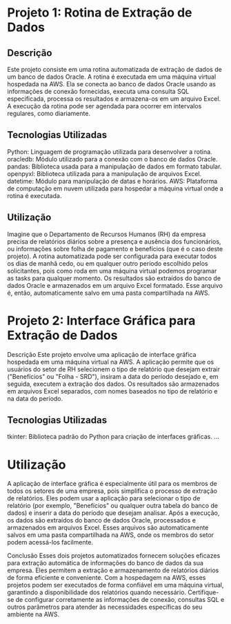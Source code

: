# Projeto 1: Rotina de Extração de Dados
## Descrição
Este projeto consiste em uma rotina automatizada de extração de dados de um banco de dados Oracle. A rotina é executada em uma máquina virtual hospedada na AWS. Ela se conecta ao banco de dados Oracle usando as informações de conexão fornecidas, executa uma consulta SQL especificada, processa os resultados e armazena-os em um arquivo Excel. A execução da rotina pode ser agendada para ocorrer em intervalos regulares, como diariamente.

## Tecnologias Utilizadas
Python: Linguagem de programação utilizada para desenvolver a rotina.
oracledb: Módulo utilizado para a conexão com o banco de dados Oracle.
pandas: Biblioteca usada para a manipulação de dados em formato tabular.
openpyxl: Biblioteca utilizada para a manipulação de arquivos Excel.
datetime: Módulo para manipulação de datas e horários.
AWS: Plataforma de computação em nuvem utilizada para hospedar a máquina virtual onde a rotina é executada.

## Utilização
Imagine que o Departamento de Recursos Humanos (RH) da empresa precisa de relatórios diários sobre a presença e ausência dos funcionários, ou informações sobre folha de pagamento e benefícios (que é o caso deste projeto). A rotina automatizada pode ser configurada para executar todos os dias de manhã cedo, ou em qualquer outro período escolhido pelos solicitantes, pois como roda em uma máquina virtual podemos programar as tasks para qualquer momento. Os resultados são extraídos do banco de dados Oracle e armazenados em um arquivo Excel formatado. Esse arquivo é, então, automaticamente salvo em uma pasta compartilhada na AWS.

# Projeto 2: Interface Gráfica para Extração de Dados
Descrição
Este projeto envolve uma aplicação de interface gráfica hospedada em uma máquina virtual na AWS. A aplicação permite que os usuários do setor de RH selecionem o tipo de relatório que desejam extrair ("Benefícios" ou "Folha - SRD"), insiram a data do período desejado e, em seguida, executem a extração dos dados. Os resultados são armazenados em arquivos Excel separados, com nomes baseados no tipo de relatório e na data do período.

## Tecnologias Utilizadas
tkinter: Biblioteca padrão do Python para criação de interfaces gráficas.
...

# Utilização 
A aplicação de interface gráfica é especialmente útil para os membros de todos os setores de uma empresa, pois simplifica o processo de extração de relatórios. Eles podem usar a aplicação para selecionar o tipo de relatório (por exemplo, "Benefícios" ou qualquer outra tabela do banco de dados) e inserir a data do período que desejam analisar. Após a execução, os dados são extraídos do banco de dados Oracle, processados e armazenados em arquivos Excel. Esses arquivos são automaticamente salvos em uma pasta compartilhada na AWS, onde os membros do setor podem acessá-los facilmente.

Conclusão
Esses dois projetos automatizados fornecem soluções eficazes para extração automática de informações do banco de dados da sua empresa. Eles permitem a extração e armazenamento de relatórios diários de forma eficiente e conveniente. Com a hospedagem na AWS, esses projetos podem ser executados de forma confiável em uma máquina virtual, garantindo a disponibilidade dos relatórios quando necessário. Certifique-se de configurar corretamente as informações de conexão, consultas SQL e outros parâmetros para atender às necessidades específicas do seu ambiente na AWS.
